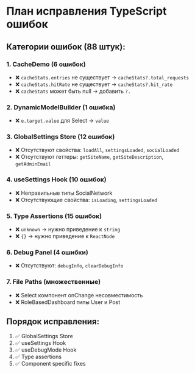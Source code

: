 # План исправления TypeScript ошибок

## Категории ошибок (88 штук):

### 1. CacheDemo (6 ошибок)
- ❌ `cacheStats.entries` не существует → `cacheStats?.total_requests`
- ❌ `cacheStats.hitRate` не существует → `cacheStats?.hit_rate`
- ❌ `cacheStats` может быть null → добавить `?.`

### 2. DynamicModelBuilder (1 ошибка)
- ❌ `e.target.value` для Select → `value`

### 3. GlobalSettings Store (12 ошибок)
- ❌ Отсутствуют свойства: `loadAll`, `settingsLoaded`, `socialLoaded`
- ❌ Отсутствуют геттеры: `getSiteName`, `getSiteDescription`, `getAdminEmail`

### 4. useSettings Hook (10 ошибок)
- ❌ Неправильные типы SocialNetwork
- ❌ Отсутствующие свойства: `isLoading`, `settingsLoaded`

### 5. Type Assertions (15 ошибок)
- ❌ `unknown` → нужно приведение к `string`
- ❌ `{}` → нужно приведение к `ReactNode`

### 6. Debug Panel (4 ошибки)
- ❌ Отсутствуют: `debugInfo`, `clearDebugInfo`

### 7. File Paths (множественные)
- ❌ Select компонент onChange несовместимость
- ❌ RoleBasedDashboard типы User и Post

## Порядок исправления:
1. ✅ GlobalSettings Store
2. ✅ useSettings Hook
3. ✅ useDebugMode Hook
4. ✅ Type assertions
5. ✅ Component specific fixes 